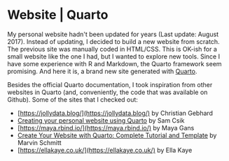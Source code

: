 # Website | Quarto

My personal website hadn't been updated for years (Last update: August 2017). Instead of updating, I decided to build a new website from scratch. The previous site was manually coded in HTML/CSS. This is OK-ish for a small website like the one I had, but I wanted to explore new tools. Since I have some experience with R and Markdown, the Quarto framework seem promising. And here it is, a brand new site generated with [Quarto](https://quarto.org/docs/websites/).


Besides the official Quarto documentation, I took inspiration from other websites in Quarto (and, conveniently, the code that was available on Github). Some of the sites that I checked out:

- [https://jollydata.blog/](https://jollydata.blog/) by Christian Gebhard
- [Creating your personal website using Quarto](https://ucsb-meds.github.io/creating-quarto-websites/) by Sam Csik
- [https://maya.rbind.io/](https://maya.rbind.io/) by Maya Gans
- [Create Your Website with Quarto: Complete Tutorial and Template](https://www.marvinschmitt.com/blog/website-tutorial-quarto/) by Marvin Schmitt
- [https://ellakaye.co.uk/](https://ellakaye.co.uk/) by Ella Kaye
